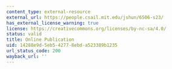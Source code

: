 ```yaml
---
content_type: external-resource
external_url: https://people.csail.mit.edu/jshun/6506-s23/
has_external_license_warning: true
license: https://creativecommons.org/licenses/by-nc-sa/4.0/
status: valid
title: Online Publication
uid: 14288e9d-5eb5-4277-8ebd-a523389b1235
url_status_code: 200
wayback_url: ''
---
```

